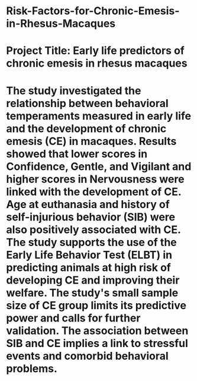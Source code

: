 # Risk-Factors-for-Chronic-Emesis-in-Rhesus-Macaques
# Project Title: Early life predictors of chronic emesis in rhesus macaques

# The study investigated the relationship between behavioral temperaments measured in early life and the development of chronic emesis (CE) in macaques. Results showed that lower scores in Confidence, Gentle, and Vigilant and higher scores in Nervousness were linked with the development of CE. Age at euthanasia and history of self-injurious behavior (SIB) were also positively associated with CE. The study supports the use of the Early Life Behavior Test (ELBT) in predicting animals at high risk of developing CE and improving their welfare. The study's small sample size of CE group limits its predictive power and calls for further validation. The association between SIB and CE implies a link to stressful events and comorbid behavioral problems.
